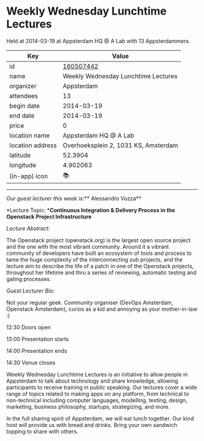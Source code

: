 # Weekly Wednesday Lunchtime Lectures
Held at 2014-03-19 at Appsterdam HQ @ A Lab with 13 Appsterdammers.
        
|Key|Value
|---|---|
|id|[160507442](https://www.meetup.com/appsterdam/events/160507442/)|
|name|Weekly Wednesday Lunchtime Lectures|
|organizer|Appsterdam|
|attendees|13|
|begin date|2014-03-19|
|end date|2014-03-19|
|price|0|
|location name|Appsterdam HQ @ A Lab|
|location address|Overhoeksplein 2, 1031 KS, Amsterdam|
|latitude|52.3904|
|longitude|4.902063|
|(in-app) icon|📚|

---

*Our guest lecturer this week is:*** Alessandro Vozza**

*Lecture Topic: ***Continuous Integration & Delivery Process in the Openstack Project Infrastructure**

*Lecture Abstract:*

The Openstack project (openstack.org) is the largest open source project and the one with the most vibrant community. Around it a vibrant community of developers have built an ecosystem of tools and process to tame the huge complexity of the interconnecting sub projects, and the lecture aim to describe the life of a patch in one of the Openstack projects, throughout her lifetime and thru a series of reviewing, automatic testing and gating processes. 

*Guest Lecturer Bio:*

Not your regular geek. Community organiser (DevOps Amsterdam, Openstack Amsterdam), curios as a kid and annoying as your mother-in-law :)

12:30 Doors open

13:00 Presentation starts

14:00 Presentation ends

14:30 Venue closes

Weekly Wednesday Lunchtime Lectures is an initiative to allow people in Appsterdam to talk about technology and share knowledge, allowing participants to receive training in public speaking. Our lectures cover a wide range of topics related to making apps on any platform, from technical to non-technical including computer languages, modelling, testing, design, marketing, business philosophy, startups, strategizing, and more.

In the full sharing spirit of Appsterdam, we will eat lunch together. Our kind host will provide us with bread and drinks. Bring your own sandwich topping to share with others.



